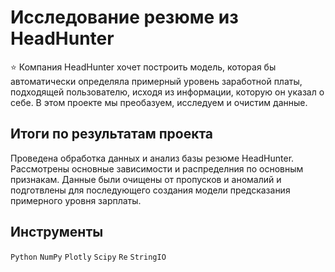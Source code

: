 # Исследование резюме из HeadHunter

⭐ Компания HeadHunter хочет построить модель, которая бы автоматически определяла примерный уровень заработной платы, подходящей пользователю, исходя из информации, которую он указал о себе. В этом проекте мы преобазуем, исследуем и очистим данные.

## Итоги по результатам проекта

Проведена обработка данных и анализ базы резюме HeadHunter. Рассмотрены основные зависимости и распределния по основным признакам. Данные были очищены от пропусков и аномалий и подготвлены для последующего создания модели предсказания примерного уровня зарплаты.

## Инструменты

`Python` `NumPy` `Plotly` `Scipy` `Re` `StringIO`